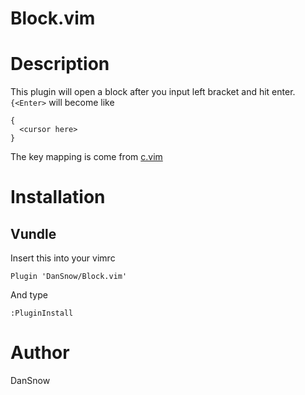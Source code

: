 Block.vim
=========

# Description #
This plugin will open a block after you input left bracket and hit enter.
`{<Enter>` will become like
```
{
  <cursor here>
}
```

The key mapping is come from [c.vim](http://www.vim.org/scripts/script.php?script_id=213)

# Installation #

## Vundle ##
Insert this into your vimrc
```vim
Plugin 'DanSnow/Block.vim'
```
And type
```
:PluginInstall
```

# Author #
DanSnow
